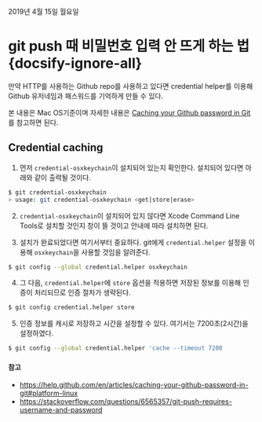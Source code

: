 2019년 4월 15일 월요일 

# git push 때 비밀번호 입력 안 뜨게 하는 법 {docsify-ignore-all}

만약 HTTP를 사용하는 Github repo를 사용하고 있다면 credential helper를 이용해 Github 유저네임과 패스워드를 기억하게 만들 수 있다.

본 내용은 Mac OS기준이며 자세한 내용은 [Caching your Github password in Git](https://help.github.com/en/articles/caching-your-github-password-in-git#platform-linux) 를 참고하면 된다.

## Credential caching

1. 먼저 `credential-osxkeychain`이 설치되어 있는지 확인한다. 설치되어 있다면 아래와 같이 출력될 것이다.
```bash
$ git credential-osxkeychain
> usage: git credential-osxkeychain <get|store|erase>
```

2. `credential-osxkeychain`이 설치되어 있지 않다면 Xcode Command Line Tools로 설치할 것인지 창이 뜰 것이고 안내에 따라 설치하면 된다.

3. 설치가 완료되었다면 여기서부터 중요하다. git에게 `credential.helper` 설정을 이용해 `osxkeychain`을 사용할 것임을 알려준다.
```bash
$ git config --global credential.helper osxkeychain
```
4. 그 다음, `credential.helper`에 `store` 옵션을 적용하면 저장된 정보를 이용해 인증이 처리되므로 인증 절차가 생략된다.
```bash
$ git config credential.helper store
```

5. 인증 정보를 캐시로 저장하고 시간을 설정할 수 있다. 여기서는 7200초(2시간)을 설정하였다.
```bash
$ git config --global credential.helper 'cache --timeout 7200
```

#### 참고
- https://help.github.com/en/articles/caching-your-github-password-in-git#platform-linux
- https://stackoverflow.com/questions/6565357/git-push-requires-username-and-password
